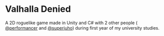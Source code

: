 # Valhalla Denied

A 2D roguelike game made in Unity and C# with 2 other people ( [@performancer](https://github.com/performancer) and [@superjuho](https://github.com/superjuho)) during first year of my university studies.
